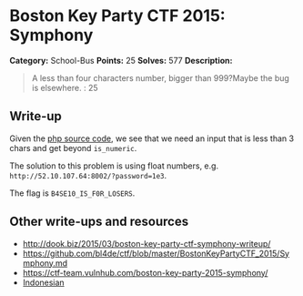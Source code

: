 # Boston Key Party CTF 2015: Symphony

**Category:** School-Bus
**Points:** 25
**Solves:** 577
**Description:**

> A less than four characters number, bigger than 999?Maybe the bug is elsewhere. : 25

## Write-up

Given the [php source code](./52.10.107.64\:8002/index.txt), we see that we need an input that is less than 3 chars and get beyond `is_numeric`.

The solution to this problem is using float numbers, e.g. `http://52.10.107.64:8002/?password=1e3`.

The flag is `B4SE10_IS_F0R_LOSERS`.

## Other write-ups and resources

* <http://dook.biz/2015/03/boston-key-party-ctf-symphony-writeup/>
* <https://github.com/bl4de/ctf/blob/master/BostonKeyPartyCTF_2015/Symphony.md>
* <https://ctf-team.vulnhub.com/boston-key-party-2015-symphony/>
* [Indonesian](http://blog.rentjong.net/2015/03/boston-key-party-2015-symphony.html)
